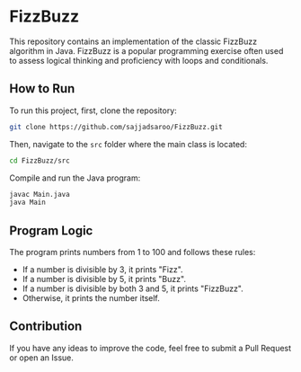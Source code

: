 # FizzBuzz

This repository contains an implementation of the classic FizzBuzz algorithm in Java. FizzBuzz is a popular programming exercise often used to assess logical thinking and proficiency with loops and conditionals.

## How to Run

To run this project, first, clone the repository:

```bash
git clone https://github.com/sajjadsaroo/FizzBuzz.git
```

Then, navigate to the `src` folder where the main class is located:

```bash
cd FizzBuzz/src
```

Compile and run the Java program:

```bash
javac Main.java
java Main
```

## Program Logic

The program prints numbers from 1 to 100 and follows these rules:

- If a number is divisible by 3, it prints "Fizz".
- If a number is divisible by 5, it prints "Buzz".
- If a number is divisible by both 3 and 5, it prints "FizzBuzz".
- Otherwise, it prints the number itself.

## Contribution

If you have any ideas to improve the code, feel free to submit a Pull Request or open an Issue.
